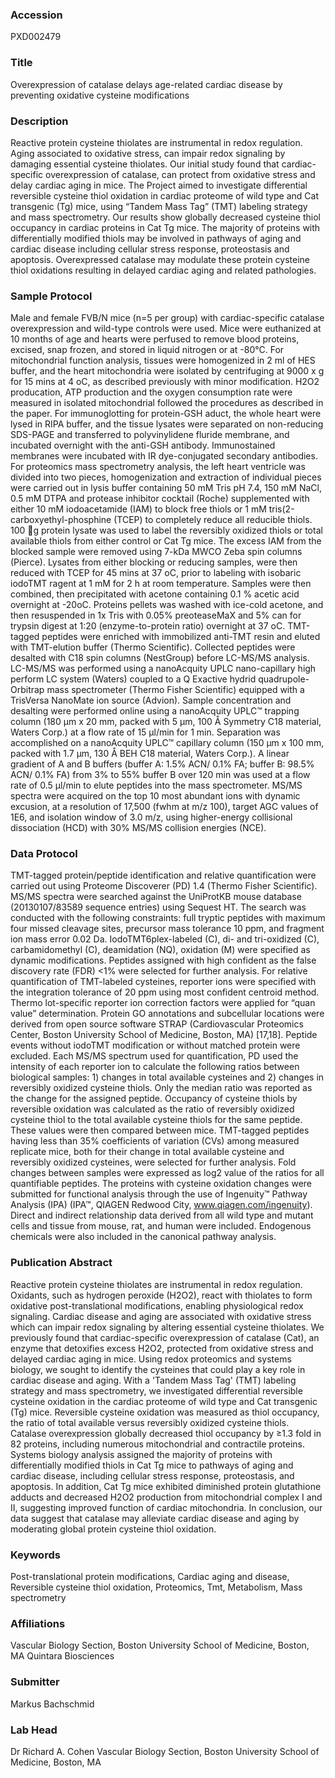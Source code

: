 ### Accession
PXD002479

### Title
Overexpression of catalase delays age-related cardiac disease by preventing oxidative cysteine modifications

### Description
Reactive protein cysteine thiolates are instrumental in redox regulation. Aging associated to oxidative stress, can impair redox signaling by damaging essential cysteine thiolates. Our initial study found that cardiac-specific overexpression of catalase, can protect from oxidative stress and delay cardiac aging in mice. The Project aimed to investigate differential reversible cysteine thiol oxidation in cardiac proteome of wild type and Cat transgenic (Tg) mice, using “Tandem Mass Tag” (TMT) labeling strategy and mass spectrometry.  Our results show globally decreased cysteine thiol occupancy in cardiac proteins in Cat Tg mice.  The majority of proteins with differentially modified thiols may be involved in pathways of aging and cardiac disease including cellular stress response, proteostasis and apoptosis. Overexpressed catalase may modulate these protein cysteine thiol oxidations resulting in delayed cardiac aging and related pathologies.

### Sample Protocol
Male and female FVB/N mice (n=5 per group) with cardiac-specific catalase overexpression and wild-type controls were used. Mice were euthanized at 10 months of age and hearts were perfused to remove blood proteins, excised, snap frozen, and stored in liquid nitrogen or at -80°C. For mitochondrial function analysis, tissues were homogenized in 2 ml of HES buffer, and the heart mitochondria were isolated by centrifuging at 9000 x g for 15 mins at 4 oC, as described previously with minor modification. H2O2 producation, ATP production and the oxygen consumption rate were measured in isolated mitochondrial followed the procedures as described in the paper.  For immunoglotting for protein-GSH aduct, the whole heart were lysed in RIPA buffer, and the tissue lysates were separated on non-reducing SDS-PAGE and transferred to polyvinylidene fluride membrane, and incubated overnight with the anti-GSH antibody. Immunostained membranes were incubated with IR dye-conjugated secondary antibodies. For proteomics mass spectrometry analysis, the left heart ventricle was divided into two pieces, homogenization and extraction of individual pieces were carried out in lysis buffer containing 50 mM Tris pH 7.4, 150 mM NaCl, 0.5 mM DTPA and protease inhibitor cocktail (Roche) supplemented with either 10 mM iodoacetamide (IAM) to block free thiols or 1 mM tris(2-carboxyethyl-phosphine (TCEP) to completely reduce all reducible thiols. 100 g protein lysate was used to label the reversibly oxidized thiols or total available thiols from either control or Cat Tg mice. The excess IAM from the blocked sample were removed using 7-kDa MWCO Zeba spin columns (Pierce).  Lysates from either blocking or reducing samples, were then reduced with TCEP for 45 mins at 37 oC, prior to labeling with isobaric iodoTMT ragent at 1 mM for 2 h at room temperature.  Samples were then combined, then precipitated with acetone containing 0.1 % acetic acid overnight at -20oC. Proteins pellets was washed with ice-cold acetone, and then resuspended in 1x Tris with 0.05% preoteaseMaX and 5% can for trypsin digest at 1:20 (enzyme-to-protein ratio) overnight at 37 oC. TMT-tagged peptides were enriched with immobilized anti-TMT resin and eluted with TMT-elution buffer (Thermo Scientific). Collected peptides were desalted with C18 spin columns (NestGroup) before LC-MS/MS analysis.  LC-MS/MS was performed using a nanoAcquity UPLC nano-capillary high perform LC system (Waters) coupled to a Q Exactive hydrid quadrupole-Orbitrap mass spectrometer (Thermo Fisher Scientific) equipped with a TrisVersa NanoMate ion source (Advion). Sample concentration and desalting were performed online using a nanoAcquity UPLC™ trapping column (180 μm x 20 mm, packed with 5 μm, 100 Å Symmetry C18 material, Waters Corp.) at a flow rate of 15 μl/min for 1 min. Separation was accomplished on a nanoAcquity UPLC™ capillary column (150 μm x 100 mm, packed with 1.7 μm, 130 Å BEH C18 material, Waters Corp.). A linear gradient of A and B buffers (buffer A: 1.5% ACN/ 0.1% FA; buffer B: 98.5% ACN/ 0.1% FA) from 3% to 55% buffer B over 120 min was used at a flow rate of 0.5 μl/min to elute peptides into the mass spectrometer. MS/MS spectra were acquired  on the top 10 most abundant ions with dynamic excusion,  at a resolution of 17,500 (fwhm at m/z 100), target AGC values of 1E6, and isolation window of 3.0 m/z, using higher-energy collisional dissociation (HCD) with 30% MS/MS collision energies (NCE).

### Data Protocol
TMT-tagged protein/peptide identification and relative quantification were carried out using Proteome Discoverer (PD) 1.4 (Thermo Fisher Scientific). MS/MS spectra were searched against the UniProtKB mouse database (20130107/83589 sequence entries) using  Sequest HT. The search was conducted with the following constraints: full tryptic peptides with maximum four missed cleavage sites, precursor mass tolerance 10 ppm, and fragment ion mass error 0.02 Da. IodoTMT6plex-labeled (C), di- and tri-oxidized (C), carbamidomethyl (C), deamidation (NQ), oxidation (M) were specified as dynamic modifications. Peptides assigned with high confident as the false discovery rate (FDR) <1% were selected for further analysis. For relative quantification of TMT-labeled cysteines, reporter ions were specified with the integration tolerance of 20 ppm using most confident centroid method. Thermo lot-specific reporter ion correction factors were applied for “quan value” determination. Protein GO annotations and subcellular locations were derived from open source software STRAP (Cardiovascular Proteomics Center, Boston University School of Medicine, Boston, MA) [17,18]. Peptide events without iodoTMT modification or without matched protein were excluded. Each MS/MS spectrum used for quantification, PD used the intensity of each reporter ion to calculate the following ratios between biological samples: 1) changes in total available cysteines and 2) changes in reversibly oxidized cysteine thiols. Only the median ratio was reported as the change for the assigned peptide. Occupancy of cysteine thiols by reversible oxidation was calculated as the ratio of reversibly oxidized cysteine thiol to the total available cysteine thiols for the same peptide. These values were then compared between mice. TMT-tagged peptides having less than 35% coefficients of variation (CVs) among measured replicate mice, both for their change in total available cysteine and reversibly oxidized cysteines, were selected for further analysis. Fold changes between samples were expressed as log2 value of the ratios for all quantifiable peptides. The proteins with cysteine oxidation changes were submitted for functional analysis through the use of Ingenuity™ Pathway Analysis (IPA) (IPA™, QIAGEN Redwood City, www.qiagen.com/ingenuity). Direct and indirect relationship data derived from all wild type and mutant cells and tissue from mouse, rat, and human were included. Endogenous chemicals were also included in the canonical pathway analysis.

### Publication Abstract
Reactive protein cysteine thiolates are instrumental in redox regulation. Oxidants, such as hydrogen peroxide (H2O2), react with thiolates to form oxidative post-translational modifications, enabling physiological redox signaling. Cardiac disease and aging are associated with oxidative stress which can impair redox signaling by altering essential cysteine thiolates. We previously found that cardiac-specific overexpression of catalase (Cat), an enzyme that detoxifies excess H2O2, protected from oxidative stress and delayed cardiac aging in mice. Using redox proteomics and systems biology, we sought to identify the cysteines that could play a key role in cardiac disease and aging. With a 'Tandem Mass Tag' (TMT) labeling strategy and mass spectrometry, we investigated differential reversible cysteine oxidation in the cardiac proteome of wild type and Cat transgenic (Tg) mice. Reversible cysteine oxidation was measured as thiol occupancy, the ratio of total available versus reversibly oxidized cysteine thiols. Catalase overexpression globally decreased thiol occupancy by &#x2265;1.3 fold in 82 proteins, including numerous mitochondrial and contractile proteins. Systems biology analysis assigned the majority of proteins with differentially modified thiols in Cat Tg mice to pathways of aging and cardiac disease, including cellular stress response, proteostasis, and apoptosis. In addition, Cat Tg mice exhibited diminished protein glutathione adducts and decreased H2O2 production from mitochondrial complex I and II, suggesting improved function of cardiac mitochondria. In conclusion, our data suggest that catalase may alleviate cardiac disease and aging by moderating global protein cysteine thiol oxidation.

### Keywords
Post-translational protein modifications, Cardiac aging and disease, Reversible cysteine thiol oxidation, Proteomics, Tmt, Metabolism, Mass spectrometry

### Affiliations
Vascular Biology Section, Boston University School of Medicine, Boston, MA
Quintara Biosciences

### Submitter
Markus Bachschmid

### Lab Head
Dr Richard A. Cohen
Vascular Biology Section, Boston University School of Medicine, Boston, MA


